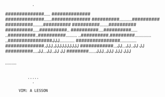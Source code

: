                 .
##############..... ##############
##############......##############
  ##########..........##########
  ##########........##########
  ##########.......##########
  ##########.....##########..
  ##########....##########.....
..##########..##########.........
..##########.#########.............
..################JJJ............
  ################.............
  ##############.JJJ.JJJJJJJJJJ
  ############...JJ...JJ..JJ  JJ
  ##########....JJ...JJ..JJ  JJ
  ########......JJJ..JJJ JJJ JJJ
  ######    .........
              .....
                .

          VIM: A LESSON
